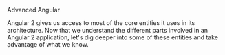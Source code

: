 Advanced Angular

Angular 2 gives us access to most of the core entities it uses in its architecture. Now that we understand the different parts involved in an Angular 2 application, let's dig deeper into some of these entities and take advantage of what we know.